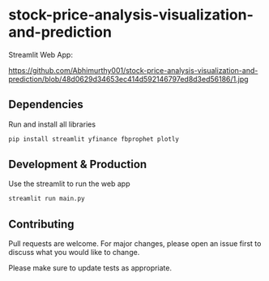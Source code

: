 # stock-price-analysis-visualization-and-prediction

Streamlit Web App:

https://github.com/Abhimurthy001/stock-price-analysis-visualization-and-prediction/blob/48d0629d34653ec414d592146797ed8d3ed56186/1.jpg


## Dependencies

Run and install all libraries

```bash
pip install streamlit yfinance fbprophet plotly
```

## Development & Production

Use the streamlit to run the web app

```bash
streamlit run main.py
```

## Contributing

Pull requests are welcome. For major changes, please open an issue first to discuss what you would like to change.

Please make sure to update tests as appropriate.
